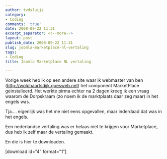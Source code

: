 ```yaml
---
author: tvdsluijs
category:
- Coding
comments: 'true'
date: 2008-09-22 11:31
excerpt_separator: <!--more-->
layout: post
publish_date: 2008-09-22 11:31
slug: joomla-marketplace-nl-vertaling
tags:
- Coding
title: Joomla Marketplace NL vertaling

---
```

Vorige week heb ik op een andere site waar ik webmaster van ben
(<http://wolphaartsdijk.goesweb.net>) het component MarketPlace geinstalleerd.
Het werkte pirma echter na 2 dagen kreeg ik een vraag waarom de Dorpskraam (zo
noem ik de marktplaats daar zeg maar) in het engels was.  
  
Tja…. eigenlijk was het me niet eens opgevallen, maar inderdaad dat was in het
engels.  
  
Een nederlandse vertaling was er helaas niet te krijgen voor Marketplace, dus
heb ik zelf maar de vertaling gemaakt.  
  
En die is hier te downloaden.  
  
[download id=”4” format=”1”]


